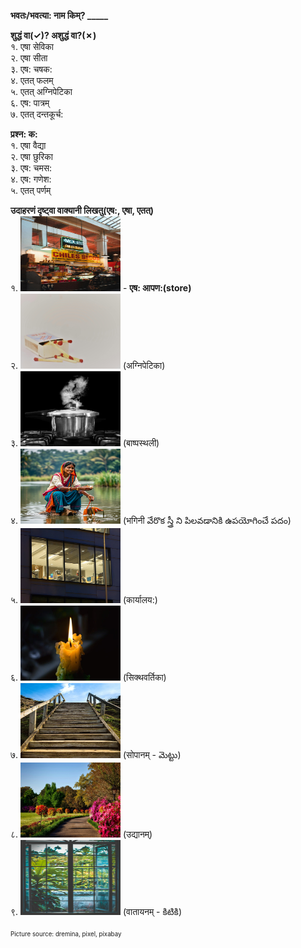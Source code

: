 **भवतः/भवत्या: नाम किम्? _____**  

**शुद्धं वा(&check;)? अशुद्धं वा?(&cross;)**  
१. एषा सेविका  
२. एषा सीता  
३. एष: चषक:  
४. एतत् फलम्   
५. एतत् अग्निपेटिका   
६. एष: पात्रम्  
७. एतत् दन्तकूर्च: 

**प्रश्न: क:**  
१. एषा वैद्या  
२. एषा छुरिका   
३. एष: चमस:  
४. एष: गणेश:  
५. एतत् पर्णम्  

**उदाहरणं दृष्ट्वा वाक्यानी लिखतु(एष:, एषा, एतत्)**  
१. <img src="pictures/aapnaha.jpg" width="160" height="120" />   - **एष: आपण:(store)**   
२. <img src="pictures/agnipetika.jpg" width="160" height="120" /> (अग्निपेटिका)  
३. <img src="pictures/baashpasthali.jpg" width="160" height="120" /> (बाष्पस्थली)  
४. <img src="pictures/bhaginii.png" width="160" height="120" /> (भगिनी వేరొక స్త్రీ ని పిలవడానికి ఉపయోగించే పదం)  
५. <img src="pictures/kaaryaalayaha.jpg" width="160" height="120" /> (कार्यालय:)  
६. <img src="pictures/siktavartika.jpg" width="160" height="120" /> (सिक्थवर्तिका)  
७. <img src="pictures/sopaanam.jpg" width="160" height="120" /> (सोपानम् - మెట్టు)  
८. <img src="pictures/udyaanam.jpg" width="160" height="120" /> (उद्यानम्)  
९. <img src="pictures/vaataayanam.jpg" width="160" height="120" /> (वातायनम् - కిటికి)

<sub><sup>Picture source: dremina, pixel, pixabay</sup></sub>